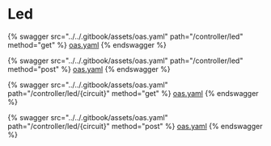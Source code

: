 # Led



{% swagger src="../../.gitbook/assets/oas.yaml" path="/controller/led" method="get" %}
[oas.yaml](../../.gitbook/assets/oas.yaml)
{% endswagger %}

{% swagger src="../../.gitbook/assets/oas.yaml" path="/controller/led" method="post" %}
[oas.yaml](../../.gitbook/assets/oas.yaml)
{% endswagger %}

{% swagger src="../../.gitbook/assets/oas.yaml" path="/controller/led/{circuit}" method="get" %}
[oas.yaml](../../.gitbook/assets/oas.yaml)
{% endswagger %}

{% swagger src="../../.gitbook/assets/oas.yaml" path="/controller/led/{circuit}" method="post" %}
[oas.yaml](../../.gitbook/assets/oas.yaml)
{% endswagger %}
